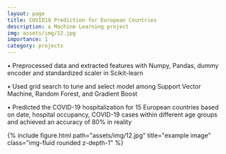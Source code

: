 ```yaml
---
layout: page
title: COVID19 Prediction for European Countries
description: a Machine Learning project
img: assets/img/12.jpg
importance: 1
category: projects
---
```


• Preprocessed data and extracted features with Numpy, Pandas, dummy encoder and standardized scaler in Scikit-learn

• Used grid search to tune and select model among Support Vector Machine, Random Forest, and Gradient Boost

• Predicted the COVID-19 hospitalization for 15 European countries based on date, hospital occupancy, COVID-19 cases
within different age groups and achieved an accuracy of 80% in reality

<div class="row">
    <div class="col-sm mt-3 mt-md-0">
        {% include figure.html path="assets/img/12.jpg" title="example image" class="img-fluid rounded z-depth-1" %}
    </div>
</div>
